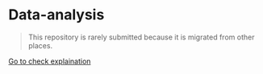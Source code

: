# Data-analysis
> This repository is rarely submitted because it is migrated from other places.

[Go to check explaination](https://github.com/cMinzel-Z/Submit-explanation)
